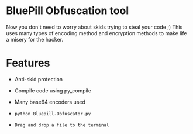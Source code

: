 # BluePill Obfuscation tool
Now you don't need to worry about skids trying to steal your code ;)
This uses many types of encoding method and encryption methods to make life a misery for the hacker.

# Features
- Anti-skid protection
- Compile code using py_compile
- Many base64 encoders used

- ```python Bluepill-Obfuscator.py```
- ```Drag and drop a file to the terminal```

